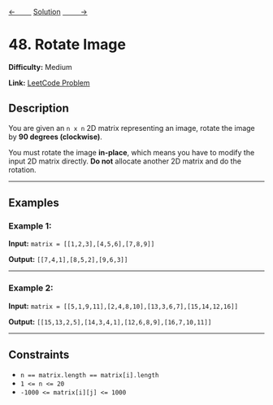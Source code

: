 [<-&nbsp;&nbsp;&nbsp;&nbsp;&nbsp;&nbsp;&nbsp;&nbsp;](../54.%20Spiral%20Matrix/statement.md)
[Solution](48.%20Rotate%20Image/solution.js)
[&nbsp;&nbsp;&nbsp;&nbsp;&nbsp;&nbsp;&nbsp;&nbsp; ->](../771.%20Jewels%20and%20Stones/statement.md)

# 48. Rotate Image

**Difficulty:** Medium

**Link:** [LeetCode Problem](https://leetcode.com/problems/rotate-image/)

## Description

You are given an `n x n` 2D matrix representing an image, rotate the image by **90 degrees (clockwise)**.

You must rotate the image **in-place**, which means you have to modify the input 2D matrix directly. **Do not** allocate another 2D matrix and do the rotation.

---

## Examples

### Example 1:

**Input:**
`matrix = [[1,2,3],[4,5,6],[7,8,9]]`

**Output:**
`[[7,4,1],[8,5,2],[9,6,3]]`

---

### Example 2:

**Input:**
`matrix = [[5,1,9,11],[2,4,8,10],[13,3,6,7],[15,14,12,16]]`

**Output:**
`[[15,13,2,5],[14,3,4,1],[12,6,8,9],[16,7,10,11]]`

---

## Constraints

- `n == matrix.length == matrix[i].length`
- `1 <= n <= 20`
- `-1000 <= matrix[i][j] <= 1000`

